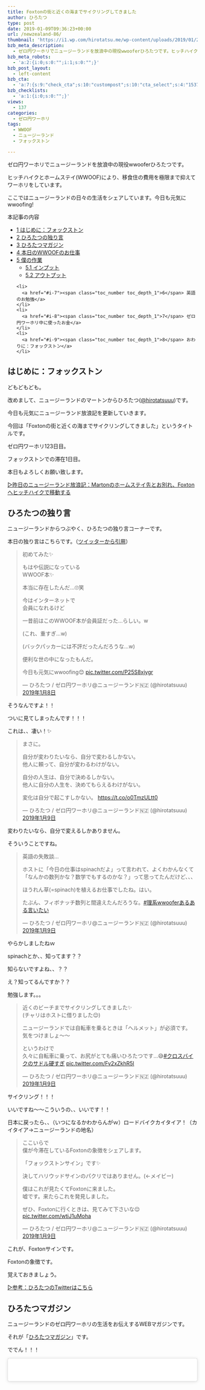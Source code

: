 ```yaml
---
title: Foxtonの街と近くの海までサイクリングしてきました
author: ひろたつ
type: post
date: 2019-01-09T09:36:23+00:00
url: /newzealand-86/
thumbnail: 'https://i1.wp.com/hirotatsu.me/wp-content/uploads/2019/01/26789470bef0b9ea4090e88cbc998fc3.png?fit=304%2C171&ssl=1'
bzb_meta_description:
  - ゼロ円ワーホリでニュージーランドを放浪中の現役wwooferひろたつです。ヒッチハイクとホームステイ(WWOOF)により、移食住の費用を極限まで抑えてワーホリをしています。ここではニュージーランドの日々の生活をシェアしています。今日も元気にwwoofing!
bzb_meta_robots:
  - 'a:2:{i:0;s:0:"";i:1;s:0:"";}'
bzb_post_layout:
  - left-content
bzb_cta:
  - 'a:7:{s:9:"check_cta";s:10:"custompost";s:10:"cta_select";s:4:"1537";s:9:"org_title";s:0:"";s:9:"org_image";s:0:"";s:11:"org_content";s:0:"";s:15:"org_button_text";s:0:"";s:14:"org_button_url";s:0:"";}'
bzb_checklists:
  - 'a:1:{i:0;s:0:"";}'
views:
  - 137
categories:
  - ゼロ円ワーホリ
tags:
  - WWOOF
  - ニュージーランド
  - フォックストン

---
```

ゼロ円ワーホリでニュージーランドを放浪中の現役wwooferひろたつです。
  
ヒッチハイクとホームステイ(WWOOF)により、移食住の費用を極限まで抑えてワーホリをしています。
  
ここではニュージーランドの日々の生活をシェアしています。今日も元気にwwoofing!

<!--more-->

<div id="toc_container" class="toc_transparent no_bullets">
  <p class="toc_title">
    本記事の内容
  </p>
  
  <ul class="toc_list">
    <li>
      <a href="#i"><span class="toc_number toc_depth_1">1</span> はじめに：フォックストン</a>
    </li>
    <li>
      <a href="#i-2"><span class="toc_number toc_depth_1">2</span> ひろたつの独り言</a>
    </li>
    <li>
      <a href="#i-3"><span class="toc_number toc_depth_1">3</span> ひろたつマガジン</a>
    </li>
    <li>
      <a href="#WWOOF"><span class="toc_number toc_depth_1">4</span> 本日のWWOOFのお仕事</a>
    </li>
    <li>
      <a href="#i-4"><span class="toc_number toc_depth_1">5</span> 僕の作業</a><ul>
        <li>
          <a href="#i-5"><span class="toc_number toc_depth_2">5.1</span> インプット</a>
        </li>
        <li>
          <a href="#i-6"><span class="toc_number toc_depth_2">5.2</span> アウトプット</a>
        </li>
      </ul>
    </li>
    
    <li>
      <a href="#i-7"><span class="toc_number toc_depth_1">6</span> 英語のお勉強</a>
    </li>
    <li>
      <a href="#i-8"><span class="toc_number toc_depth_1">7</span> ゼロ円ワーホリ中に使ったお金</a>
    </li>
    <li>
      <a href="#i-9"><span class="toc_number toc_depth_1">8</span> おわりに：フォックストン</a>
    </li>
  </ul>
</div>

## <span id="i">はじめに：フォックストン</span>

どもどもども。
  
改めまして、ニュージーランドのマートンからひろたつ(<a href="https://twitter.com/hirotatsuuu" rel="noopener" target="_blank">@hirotatsuuu</a>)です。
  
今日も元気にニュージーランド放浪記を更新していきます。

今回は「Foxtonの街と近くの海までサイクリングしてきました」というタイトルです。

ゼロ円ワーホリ123日目。

フォックストンでの滞在1日目。

本日もよろしくお願い致します。

<a href="https://hirotatsu.me/newzealand-85" rel="noopener" target="_blank">▷昨日のニュージーランド放浪記：Martonのホームステイ先とお別れ、Foxtonへヒッチハイクで移動する</a>

## <span id="i-2">ひろたつの独り言</span>

ニュージーランドからつぶやく、ひろたつの独り言コーナーです。

本日の独り言はこちらです。（<a href="https://twitter.com/hirotatsuuu" rel="noopener" target="_blank">ツイッターから引用</a>）

<blockquote class="twitter-tweet" data-lang="ja">
  <p lang="ja" dir="ltr">
    初めてみた✨
  </p>
  
  <p>
    もはや伝説になっている<br />WWOOF本✨
  </p>
  
  <p>
    本当に存在したんだ&#8230;🙄笑
  </p>
  
  <p>
    今はインターネットで<br />会員になれるけど
  </p>
  
  <p>
    一昔前はこのWWOOF本が会員証だった&#8230;らしい。w
  </p>
  
  <p>
    (これ、重すぎ&#8230;w)
  </p>
  
  <p>
    (バックパッカーには不評だったんだろうな&#8230;w)
  </p>
  
  <p>
    便利な世の中になったもんだ。
  </p>
  
  <p>
    今日も元気にwwoofing😊 <a href="https://t.co/P25S8xjygr">pic.twitter.com/P25S8xjygr</a>
  </p>
  
  <p>
    &mdash; ひろたつ / ゼロ円ワーホリ@ニュージーランド🇳🇿 (@hirotatsuuu) <a href="https://twitter.com/hirotatsuuu/status/1082774273104633856?ref_src=twsrc%5Etfw">2019年1月8日</a>
  </p>
</blockquote>



そうなんですよ！！
  
ついに見てしまったんです！！！
  
これは、、凄い！✨

<blockquote class="twitter-tweet" data-lang="ja">
  <p lang="ja" dir="ltr">
    まさに。
  </p>
  
  <p>
    自分が変わりたいなら、自分で変わるしかない。<br />他人に頼って、自分が変わるわけがない。
  </p>
  
  <p>
    自分の人生は、自分で決めるしかない。<br />他人に自分の人生を、決めてもらえるわけがない。
  </p>
  
  <p>
    変化は自分で起こすしかない。 <a href="https://t.co/o0TmzULtt0">https://t.co/o0TmzULtt0</a>
  </p>
  
  <p>
    &mdash; ひろたつ / ゼロ円ワーホリ@ニュージーランド🇳🇿 (@hirotatsuuu) <a href="https://twitter.com/hirotatsuuu/status/1082872608708685824?ref_src=twsrc%5Etfw">2019年1月9日</a>
  </p>
</blockquote>



変わりたいなら、自分で変えるしかありません。
  
そういうことですね。

<blockquote class="twitter-tweet" data-lang="ja">
  <p lang="ja" dir="ltr">
    英語の失敗談&#8230;
  </p>
  
  <p>
    ホストに「今日の仕事はspinachだよ」って言われて、よくわかんなくて「なんかの数列かな？数学でもするのかな？」って思ってたんだけど、、、
  </p>
  
  <p>
    ほうれん草(=spinach)を植えるお仕事でしたね。はい。
  </p>
  
  <p>
    たぶん、フィボナッチ数列と間違えたんだろうな。<a href="https://twitter.com/hashtag/%E7%90%86%E7%B3%BBwwoofer%E3%81%82%E3%82%8B%E3%81%82%E3%82%8B%E8%A8%80%E3%81%84%E3%81%9F%E3%81%84?src=hash&ref_src=twsrc%5Etfw">#理系wwooferあるある言いたい</a>
  </p>
  
  <p>
    &mdash; ひろたつ / ゼロ円ワーホリ@ニュージーランド🇳🇿 (@hirotatsuuu) <a href="https://twitter.com/hirotatsuuu/status/1082890677539680257?ref_src=twsrc%5Etfw">2019年1月9日</a>
  </p>
</blockquote>



やらかしましたねｗ
  
spinachとか、、知ってます？？
  
知らないですよね、、？？
  
え？知ってるんですか？？
  
勉強します。。。

<blockquote class="twitter-tweet" data-lang="ja">
  <p lang="ja" dir="ltr">
    近くのビーチまでサイクリングしてきました✨<br />(チャリはホストに借りました😌)
  </p>
  
  <p>
    ニュージーランドでは自転車を乗るときは「ヘルメット」が必須です。<br />気をつけましょ〜〜
  </p>
  
  <p>
    というわけで<br />久々に自転車に乗って、お尻がとても痛いひろたつです&#8230;😅<a href="https://twitter.com/hashtag/%E3%82%AF%E3%83%AD%E3%82%B9%E3%83%90%E3%82%A4%E3%82%AF%E3%81%AE%E3%82%B5%E3%83%89%E3%83%AB%E7%A1%AC%E3%81%99%E3%81%8E?src=hash&ref_src=twsrc%5Etfw">#クロスバイクのサドル硬すぎ</a> <a href="https://t.co/Fv2xZkhR5l">pic.twitter.com/Fv2xZkhR5l</a>
  </p>
  
  <p>
    &mdash; ひろたつ / ゼロ円ワーホリ@ニュージーランド🇳🇿 (@hirotatsuuu) <a href="https://twitter.com/hirotatsuuu/status/1082895961473441792?ref_src=twsrc%5Etfw">2019年1月9日</a>
  </p>
</blockquote>



サイクリング！！！
  
いいですね〜〜こういうの、、いいです！！
  
日本に戻ったら、、（いつになるかわからんがｗ）ロードバイクカイタイア！（カイタイア→ニュージーランドの地名）

<blockquote class="twitter-tweet" data-lang="ja">
  <p lang="ja" dir="ltr">
    ここいらで<br />僕が今滞在しているFoxtonの象徴をシェアします。
  </p>
  
  <p>
    「フォックストンサイン」です✨
  </p>
  
  <p>
    決してハリウッドサインのパクリではありません。(←メイビー)
  </p>
  
  <p>
    僕はこれが見たくてFoxtonに来ました。<br />嘘です。来たらこれを発見しました。
  </p>
  
  <p>
    ぜひ、Foxtonに行くときは、見てみて下さいな😌 <a href="https://t.co/wtiJ1uMoha">pic.twitter.com/wtiJ1uMoha</a>
  </p>
  
  <p>
    &mdash; ひろたつ / ゼロ円ワーホリ@ニュージーランド🇳🇿 (@hirotatsuuu) <a href="https://twitter.com/hirotatsuuu/status/1082917894910930944?ref_src=twsrc%5Etfw">2019年1月9日</a>
  </p>
</blockquote>



これが、Foxtonサインです。
  
Foxtonの象徴です。
  
覚えておきましょう。

<a href="https://twitter.com/hirotatsuuu" rel="noopener" target="_blank">▷参考：ひろたつのTwitterはこちら</a>

## <span id="i-3">ひろたつマガジン</span>

ニュージーランドのゼロ円ワーホリの生活をお伝えするWEBマガジンです。
  
それが「<a href="https://www.instagram.com/hirotatsu_mag" rel="noopener" target="_blank">ひろたつマガジン</a>」です。

ででん！！！

<blockquote class="instagram-media" data-instgrm-permalink="https://www.instagram.com/p/BsaFjo4gFtG/?utm_source=ig_embed&utm_medium=loading" data-instgrm-version="12" style=" background:#FFF; border:0; border-radius:3px; box-shadow:0 0 1px 0 rgba(0,0,0,0.5),0 1px 10px 0 rgba(0,0,0,0.15); margin: 1px; max-width:540px; min-width:326px; padding:0; width:99.375%; width:-webkit-calc(100% - 2px); width:calc(100% - 2px);">
  <div style="padding:16px;">
    <a href="https://www.instagram.com/p/BsaFjo4gFtG/?utm_source=ig_embed&utm_medium=loading" style=" background:#FFFFFF; line-height:0; padding:0 0; text-align:center; text-decoration:none; width:100%;" target="_blank"> </p> 
    
    <div style=" display: flex; flex-direction: row; align-items: center;">
      <div style="background-color: #F4F4F4; border-radius: 50%; flex-grow: 0; height: 40px; margin-right: 14px; width: 40px;">
      </div>
      
      <div style="display: flex; flex-direction: column; flex-grow: 1; justify-content: center;">
        <div style=" background-color: #F4F4F4; border-radius: 4px; flex-grow: 0; height: 14px; margin-bottom: 6px; width: 100px;">
        </div>
        
        <div style=" background-color: #F4F4F4; border-radius: 4px; flex-grow: 0; height: 14px; width: 60px;">
        </div>
      </div>
    </div>
    
    <div style="padding: 19% 0;">
    </div>
    
    <div style="display:block; height:50px; margin:0 auto 12px; width:50px;">
      <svg width="50px" height="50px" viewBox="0 0 60 60" version="1.1" xmlns="https://www.w3.org/2000/svg" xmlns:xlink="https://www.w3.org/1999/xlink"><g stroke="none" stroke-width="1" fill="none" fill-rule="evenodd"><g transform="translate(-511.000000, -20.000000)" fill="#000000"><g><path d="M556.869,30.41 C554.814,30.41 553.148,32.076 553.148,34.131 C553.148,36.186 554.814,37.852 556.869,37.852 C558.924,37.852 560.59,36.186 560.59,34.131 C560.59,32.076 558.924,30.41 556.869,30.41 M541,60.657 C535.114,60.657 530.342,55.887 530.342,50 C530.342,44.114 535.114,39.342 541,39.342 C546.887,39.342 551.658,44.114 551.658,50 C551.658,55.887 546.887,60.657 541,60.657 M541,33.886 C532.1,33.886 524.886,41.1 524.886,50 C524.886,58.899 532.1,66.113 541,66.113 C549.9,66.113 557.115,58.899 557.115,50 C557.115,41.1 549.9,33.886 541,33.886 M565.378,62.101 C565.244,65.022 564.756,66.606 564.346,67.663 C563.803,69.06 563.154,70.057 562.106,71.106 C561.058,72.155 560.06,72.803 558.662,73.347 C557.607,73.757 556.021,74.244 553.102,74.378 C549.944,74.521 548.997,74.552 541,74.552 C533.003,74.552 532.056,74.521 528.898,74.378 C525.979,74.244 524.393,73.757 523.338,73.347 C521.94,72.803 520.942,72.155 519.894,71.106 C518.846,70.057 518.197,69.06 517.654,67.663 C517.244,66.606 516.755,65.022 516.623,62.101 C516.479,58.943 516.448,57.996 516.448,50 C516.448,42.003 516.479,41.056 516.623,37.899 C516.755,34.978 517.244,33.391 517.654,32.338 C518.197,30.938 518.846,29.942 519.894,28.894 C520.942,27.846 521.94,27.196 523.338,26.654 C524.393,26.244 525.979,25.756 528.898,25.623 C532.057,25.479 533.004,25.448 541,25.448 C548.997,25.448 549.943,25.479 553.102,25.623 C556.021,25.756 557.607,26.244 558.662,26.654 C560.06,27.196 561.058,27.846 562.106,28.894 C563.154,29.942 563.803,30.938 564.346,32.338 C564.756,33.391 565.244,34.978 565.378,37.899 C565.522,41.056 565.552,42.003 565.552,50 C565.552,57.996 565.522,58.943 565.378,62.101 M570.82,37.631 C570.674,34.438 570.167,32.258 569.425,30.349 C568.659,28.377 567.633,26.702 565.965,25.035 C564.297,23.368 562.623,22.342 560.652,21.575 C558.743,20.834 556.562,20.326 553.369,20.18 C550.169,20.033 549.148,20 541,20 C532.853,20 531.831,20.033 528.631,20.18 C525.438,20.326 523.257,20.834 521.349,21.575 C519.376,22.342 517.703,23.368 516.035,25.035 C514.368,26.702 513.342,28.377 512.574,30.349 C511.834,32.258 511.326,34.438 511.181,37.631 C511.035,40.831 511,41.851 511,50 C511,58.147 511.035,59.17 511.181,62.369 C511.326,65.562 511.834,67.743 512.574,69.651 C513.342,71.625 514.368,73.296 516.035,74.965 C517.703,76.634 519.376,77.658 521.349,78.425 C523.257,79.167 525.438,79.673 528.631,79.82 C531.831,79.965 532.853,80.001 541,80.001 C549.148,80.001 550.169,79.965 553.369,79.82 C556.562,79.673 558.743,79.167 560.652,78.425 C562.623,77.658 564.297,76.634 565.965,74.965 C567.633,73.296 568.659,71.625 569.425,69.651 C570.167,67.743 570.674,65.562 570.82,62.369 C570.966,59.17 571,58.147 571,50 C571,41.851 570.966,40.831 570.82,37.631"></path></g></g></g></svg>
    </div>
    
    <div style="padding-top: 8px;">
      <div style=" color:#3897f0; font-family:Arial,sans-serif; font-size:14px; font-style:normal; font-weight:550; line-height:18px;">
        View this post on Instagram
      </div>
    </div>
    
    <div style="padding: 12.5% 0;">
    </div>
    
    <div style="display: flex; flex-direction: row; margin-bottom: 14px; align-items: center;">
      <div>
        <div style="background-color: #F4F4F4; border-radius: 50%; height: 12.5px; width: 12.5px; transform: translateX(0px) translateY(7px);">
        </div>
        
        <div style="background-color: #F4F4F4; height: 12.5px; transform: rotate(-45deg) translateX(3px) translateY(1px); width: 12.5px; flex-grow: 0; margin-right: 14px; margin-left: 2px;">
        </div>
        
        <div style="background-color: #F4F4F4; border-radius: 50%; height: 12.5px; width: 12.5px; transform: translateX(9px) translateY(-18px);">
        </div>
      </div>
      
      <div style="margin-left: 8px;">
        <div style=" background-color: #F4F4F4; border-radius: 50%; flex-grow: 0; height: 20px; width: 20px;">
        </div>
        
        <div style=" width: 0; height: 0; border-top: 2px solid transparent; border-left: 6px solid #f4f4f4; border-bottom: 2px solid transparent; transform: translateX(16px) translateY(-4px) rotate(30deg)">
        </div>
      </div>
      
      <div style="margin-left: auto;">
        <div style=" width: 0px; border-top: 8px solid #F4F4F4; border-right: 8px solid transparent; transform: translateY(16px);">
        </div>
        
        <div style=" background-color: #F4F4F4; flex-grow: 0; height: 12px; width: 16px; transform: translateY(-4px);">
        </div>
        
        <div style=" width: 0; height: 0; border-top: 8px solid #F4F4F4; border-left: 8px solid transparent; transform: translateY(-4px) translateX(8px);">
        </div>
      </div>
    </div>
    
    <div style="display: flex; flex-direction: column; flex-grow: 1; justify-content: center; margin-bottom: 24px;">
      <div style=" background-color: #F4F4F4; border-radius: 4px; flex-grow: 0; height: 14px; margin-bottom: 6px; width: 224px;">
      </div>
      
      <div style=" background-color: #F4F4F4; border-radius: 4px; flex-grow: 0; height: 14px; width: 144px;">
      </div>
    </div>
    
    <p>
      </a>
    </p>
    
    <p style=" color:#c9c8cd; font-family:Arial,sans-serif; font-size:14px; line-height:17px; margin-bottom:0; margin-top:8px; overflow:hidden; padding:8px 0 7px; text-align:center; text-overflow:ellipsis; white-space:nowrap;">
      <a href="https://www.instagram.com/p/BsaFjo4gFtG/?utm_source=ig_embed&utm_medium=loading" style=" color:#c9c8cd; font-family:Arial,sans-serif; font-size:14px; font-style:normal; font-weight:normal; line-height:17px; text-decoration:none;" target="_blank">HIROTATSU MAGAZINEさん(@hirotatsu_mag)がシェアした投稿</a> &#8211; <time style=" font-family:Arial,sans-serif; font-size:14px; line-height:17px;" datetime="2019-01-09T08:46:24+00:00">2019年 1月月9日午前12時46分PST</time>
    </p></div> </blockquote> 
    
    <p>
    </p>
    
    <p>
      本日は、アクティブな一日になりました。<br /> ホストに自転車をお借りして、、
    </p>
    
    <p>
      Foxtonの街と近くの海までサイクリングしてきました✨
    </p>
    
    <p>
      いや〜やっぱり気持ちがいいですね！<br /> 風をきるのって、、なんでこんなにも気持ちがいいのでしょうか〜
    </p>
    
    <p>
      ただ、、一つ問題が、、
    </p>
    
    <p>
      お尻がいたい！！！
    </p>
    
    <p>
      骨？なのかな、？がとても痛かった。。。<br /> 自転車があっていないのか、、僕が自転車にあっていないのか、、、<br /> どうなんだろうか、、、
    </p>
    
    <p>
      でも、総じて、、
    </p>
    
    <p>
      チャリ最高！！！
    </p>
    
    <p>
      でした〜
    </p>
    
    <p>
      そんな一日。
    </p>
    
    <p>
      <a href="https://www.instagram.com/hirotatsu_mag" rel="noopener" target="_blank">▷参考：ひろたつマガジンはこちら</a>
    </p>
    
    <h2>
      <span id="WWOOF">本日のWWOOFのお仕事</span>
    </h2>
    
    <blockquote class="twitter-tweet" data-lang="ja">
      <p lang="ja" dir="ltr">
        本日のWWOOFのお仕事
      </p>
      
      <p>
        &#8211; 畑をきれいにする<br />&#8211; コンポストをまく<br />&#8211; ほうれん草(spinach)を植える<br />&#8211; 畑に網をかける
      </p>
      
      <p>
        本日はWWOOFっぽいWWOOFでした😊
      </p>
      
      <p>
        やっぱり、自然とたわむれているのは気持ちいいですね✨
      </p>
      
      <p>
        明日も元気にwwoofing！ <a href="https://t.co/5w0Yry4ejD">pic.twitter.com/5w0Yry4ejD</a>
      </p>
      
      <p>
        &mdash; ひろたつ / ゼロ円ワーホリ@ニュージーランド🇳🇿 (@hirotatsuuu) <a href="https://twitter.com/hirotatsuuu/status/1082923683344084992?ref_src=twsrc%5Etfw">2019年1月9日</a>
      </p>
    </blockquote>
    
    <p>
    </p>
    
    <p>
      本日は、WWOOFっぽいWWOOF、つまりはTHE WWOOFをしました。<br /> これぞWWOOFですね。
    </p>
    
    <p>
      これをWWOOFと言わずして何というのでしょうか。
    </p>
    
    <p>
      というわけで、自然と生きているなあと感じて、いまとても気分がいいひろたつです。ｗ
    </p>
    
    <h2>
      <span id="i-4">僕の作業</span>
    </h2>
    
    <p>
      本日のインプットとアウトプットです。
    </p>
    
    <h3>
      <span id="i-5">インプット</span>
    </h3>
    
    <ul>
      <li>
        <a href="https://note.mu/cremea/n/nf0ee3cdd951f" rel="noopener" target="_blank">【必勝法】フォロワー1000人未満の人必見！やまけんnoteを200％活用する方法</a>
      </li>
    </ul>
    
    <p>
      クレメアさんのnoteと、、
    </p>
    
    <ul>
      <li>
        <a href="https://block-genius.com/yamato/yamato-origin/" rel="noopener" target="_blank">普通に苦しむ、すべての人へ 〜これを読み終えることができた人は、愛すべき変態 aka マイメンこと未来の同志で間違いないって話。〜</a>
      </li>
    </ul>
    
    <p>
      YAMATOさんの遺言書を読みました。
    </p>
    
    <h3>
      <span id="i-6">アウトプット</span>
    </h3>
    
    <ul>
      <li>
        ツイート 10件
      </li>
      <li>
        インスタ 2件
      </li>
      <li>
        ブログ 2件
      </li>
    </ul>
    
    <p>
      本日は、時間があったのでちょっといつもより多め。<br /> 前日分も更新したので、わりと頑張りました。<br /> （でもその分、ホームステイ先の人と全然会話ができていない。。。これは、、やっぱり良くないです。。）<br /> →というわけで、今ニュージーランド放浪記をどこまで更新していくか考えています。<br /> わりと真剣に、「毎日更新」を無理していて、会話とかが出来てないくて、結果英語にフォーカスできていないという悪循環担ってる部分があるので、、<br /> 100記事を目標にして、それ以降はまったり更新でもいいかなと思っています。
    </p>
    
    <h2>
      <span id="i-7">英語のお勉強</span>
    </h2>
    
    <p>
      毎日僕が新しく覚えた英語を3つご紹介します。<br /> 僕の英語力の低さが露呈しますが、、しゃーなしですｗ
    </p>
    
    <ul>
      <li>
        bright　明るい
      </li>
      <li>
        shallow 浅い
      </li>
      <li>
        thick 厚い、太い
      </li>
      <li>
        thin 薄い、細い
      </li>
    </ul>
    
    <p>
      4つになってしまったｗｗ<br /> ま、いっか〜そのへんはゆるめｗ
    </p>
    
    <h2>
      <span id="i-8">ゼロ円ワーホリ中に使ったお金</span>
    </h2>
    
    <p>
      本日使ったお金をシェアします。
    </p>
    
    <p>
      本日使ったお金は、、、
    </p>
    
    <p>
      <strong>0円でした！！！</strong>
    </p>
    
    <p>
      本日もお金を使わずに一日を生きました。
    </p>
    
    <p>
      <a href="https://hirotatsu.me/use-money-total/" rel="noopener" target="_blank">▷ゼロ円ワーホリで使ったお金を完全公開【使うたびに更新します】</a>
    </p>
    
    <h2>
      <span id="i-9">おわりに：フォックストン</span>
    </h2>
    
    <p>
      本日のゼロ円ワーホリ日記はこんな感じです。<br /> ワーホリや留学を考えてる人、WWOOFやhelpx,workawayなどのワークエクスチェンジを使ってホームステイをしようと考えてる人、お金を使わずに海外に長期滞在しようと考えてる人へ、何かの参考になれば幸いです。
    </p>
    
    <p>
      以上、<strong>ゼロ円ワーホリでニュージーランドを放浪しているひろたつ</strong></a>(<a href="https://twitter.com/hirotatsuuu" rel="noopener" target="_blank">@hirotatsuuu</a>)の一日でした。
    </p>
    
    <p>
      最後まで読んでくださり、ありがとうございました。<br /> 僕のニュージーランド放浪はこれからも続きます。<br /> なので、明日のニュージーランド放浪記もぜひ見てくださいな〜<br /> コメント等もお待ちしてます😉（DMでもツイッターのリプライでもなんでも受け付けてます！）
    </p>
    
    <div style="font-size: 0px; height: 0px; line-height: 0px; margin: 0; padding: 0; clear: both;">
    </div>
